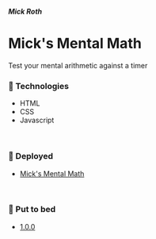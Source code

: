 ***Mick Roth***


# Mick's Mental Math

Test your mental arithmetic against a timer



### &#127803; Technologies	
- HTML
- CSS
- Javascript

<br>

### &#x1F3E1; Deployed
- [Mick's Mental Math](https://github.com/mickmed/micks-mental-math)

<br>



### &#127803; Put to bed
- [1.0.0](https://github.com/mickmed/math-game)

